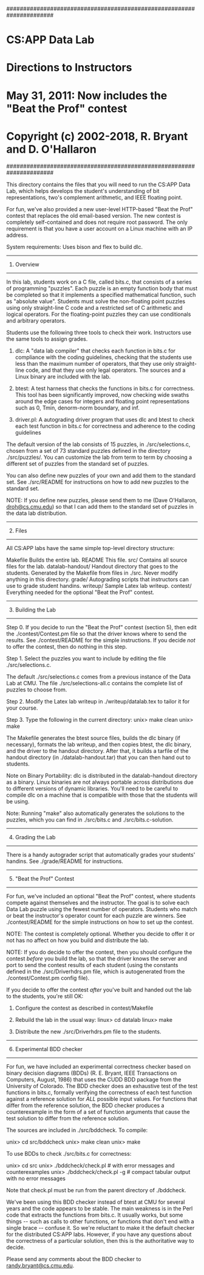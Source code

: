 ######################################################################

# CS:APP Data Lab
# Directions to Instructors
# May 31, 2011: Now includes the "Beat the Prof" 	contest
# Copyright (c) 2002-2018, R. Bryant and D. O'Hallaron
######################################################################

This directory contains the files that you will need to run the CS:APP
Data Lab, which helps develops the student's understanding of bit
representations, two's complement arithmetic, and IEEE floating point.

For fun, we've also provided a new user-level HTTP-based "Beat the
Prof" contest that replaces the old email-based version. The new
contest is completely self-contained and does not require root
password.  The only requirement is that you have a user account on a
Linux machine with an IP address.

System requirements: Uses bison and flex to build dlc.

************
1. Overview
************

In this lab, students work on a C file, called bits.c, that consists
of a series of programming "puzzles".  Each puzzle is an empty
function body that must be completed so that it implements a specified
mathematical function, such as "absolute value". Students must solve
the non-floating point puzzles using only straight-line C code and a
restricted set of C arithmetic and logical operators. For the
floating-point puzzles they can use conditionals and arbitrary
operators.

Students use the following three tools to check their work.
Instructors use the same tools to assign grades.

1. dlc: A "data lab compiler" that checks each function in bits.c for
compliance with the coding guidelines, checking that the students use
less than the maximum number of operators, that they use only
straight-line code, and that they use only legal operators. The
sources and a Linux binary are included with the lab.

2. btest: A test harness that checks the functions in bits.c for
correctness. This tool has been significantly improved, now checking
wide swaths around the edge cases for integers and floating point
representations such as 0, Tmin, denorm-norm boundary, and inf.

3. driver.pl: A autograding driver program that uses dlc and btest to
check each test function in bits.c for correctness and adherence to
the coding guidelines

The default version of the lab consists of 15 puzzles, in
./src/selections.c, chosen from a set of 73 standard puzzles defined
in the directory ./src/puzzles/. You can customize the lab from term
to term by choosing a different set of puzzles from the standard set
of puzzles.

You can also define new puzzles of your own and add them to the
standard set. See ./src/README for instructions on how to add new
puzzles to the standard set.

NOTE: If you define new puzzles, please send them to me (Dave
O'Hallaron, droh@cs.cmu.edu) so that I can add them to the standard
set of puzzles in the data lab distribution.

********
2. Files
********

All CS:APP labs have the same simple top-level directory structure:

Makefile	   Builds the entire lab.
README		   This file.
src/		   Contains all source files for the lab.
datalab-handout/   Handout directory that goes to the students. Generated
		   by the Makefile from files in ./src. Never modify anything
		   in this directory. 
grade/		   Autograding scripts that instructors can use to 
		   grade student handins.
writeup/	   Sample Latex lab writeup.
contest/           Everything needed for the optional "Beat the Prof" contest.

********************
3. Building the Lab
*******************

Step 0. If you decide to run the "Beat the Prof" contest (section 5),
then edit the ./contest/Contest.pm file so that the driver knows where
to send the results. See ./contest/README for the simple
instructions. If you decide *not* to offer the contest, then do
nothing in this step.

Step 1. Select the puzzles you want to include by editing the file
./src/selections.c.

The default ./src/selections.c comes from a previous instance of the
Data Lab at CMU.  The file ./src/selections-all.c contains the
complete list of puzzles to choose from.

Step 2. Modify the Latex lab writeup in ./writeup/datalab.tex to 
tailor it for your course. 

Step 3. Type the following in the current directory:
     unix> make clean
     unix> make 

The Makefile generates the btest source files, builds the dlc binary
(if necessary), formats the lab writeup, and then copies btest, the
dlc binary, and the driver to the handout directory.  After that, it
builds a tarfile of the handout directory (in ./datalab-handout.tar)
that you can then hand out to students.

Note on Binary Portability: dlc is distributed in the datalab-handout
directory as a binary. Linux binaries are not always portable across
distributions due to different versions of dynamic libraries. You'll
need to be careful to compile dlc on a machine that is compatible with
those that the students will be using.

Note: Running "make" also automatically generates the solutions to the
puzzles, which you can find in ./src/bits.c and ./src/bits.c-solution.


******************
4. Grading the Lab
******************

There is a handy autograder script that automatically grades your
students' handins.  See ./grade/README for instructions.

**************************
5. "Beat the Prof" Contest
**************************

For fun, we've included an optional "Beat the Prof" contest, where
students compete against themselves and the instructor. The goal is to
solve each Data Lab puzzle using the fewest number of
operators. Students who match or beat the instructor's operator count
for each puzzle are winners. See ./contest/README for the simple
instructions on how to set up the contest.

NOTE: The contest is completely optional. Whether you decide to
offer it or not has no affect on how you build and distribute the lab.

NOTE: If you do decide to offer the contest, then you should configure
the contest *before* you build the lab, so that the driver knows the
server and port to send the contest results of each student (using the
constants defined in the ./src/Driverhdrs.pm file, which is
autogenerated from the ./contest/Contest.pm config file).

If you decide to offer the contest *after* you've built and handed out
the lab to the students, you're still OK:

1) Configure the contest as described in contest/Makefile

2) Rebuild the lab in the usual way:
   linux> cd datalab
   linux> make

3) Distribute the new ./src/Driverhdrs.pm file to the students.


***************************
6. Experimental BDD checker
***************************

For fun, we have included an experimental correctness checker based on
binary decision diagrams (BDDs) (R. E. Bryant, IEEE Transactions on
Computers, August, 1986) that uses the CUDD BDD package from the
University of Colorado. The BDD checker does an exhaustive test of the
test functions in bits.c, formally verifying the correctness of each
test function against a reference solution for *ALL* possible input
values. For functions that differ from the reference solution, the BDD
checker produces a counterexample in the form of a set of function
arguments that cause the test solution to differ from the reference
solution.

The sources are included in ./src/bddcheck. To compile:

  unix> cd src/bddcheck
  unix> make clean
  unix> make

To use BDDs to check ./src/bits.c for correctness:

  unix> cd src
  unix> ./bddcheck/check.pl     # with error messages and counterexamples
  unix> ./bddcheck/check.pl -g  # compact tabular output with no error messages

Note that check.pl must be run from the parent directory of ./bddcheck.

We've been using this BDD checker instead of btest at CMU for several
years and the code appears to be stable. The main weakness is in the
Perl code that extracts the functions from bits.c. It usually works,
but some things -- such as calls to other functions, or functions that
don't end with a single brace -- confuse it. So we're reluctant to
make it the default checker for the distributed CS:APP labs. However,
if you have any questions about the correctness of a particular
solution, then this is the authoritative way to decide.

Please send any comments about the BDD checker to randy.bryant@cs.cmu.edu.